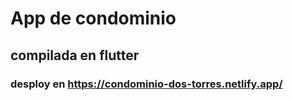 # App de condominio

## compilada en flutter

### desploy en <https://condominio-dos-torres.netlify.app/>
